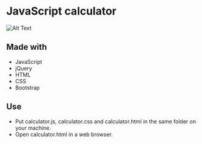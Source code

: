 # JavaScript calculator
![Alt Text](https://media.giphy.com/media/3ohc0WNUXBJuQ8wq2s/giphy.gif)

## Made with
* JavaScript
* jQuery
* HTML
* CSS
* Bootstrap

## Use
* Put calculator.js, calculator.css and calculator.html in the same folder on your machine.
* Open calculator.html in a web browser.
